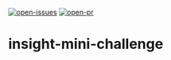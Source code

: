 [![open-issues](https://img.shields.io/github/issues-raw/insight-fellows-devops-2020b-sv/insight-mini-challenge?style=for-the-badge)](https://github.com/insight-fellows-devops-2020b-sv/insight-mini-challenge/issues)
[![open-pr](https://img.shields.io/github/issues-pr/insight-fellows-devops-2020b-sv/insight-mini-challenge?style=for-the-badge)](https://github.com/insight-fellows-devops-2020b-sv/insight-mini-challenge/pulls)

# insight-mini-challenge
